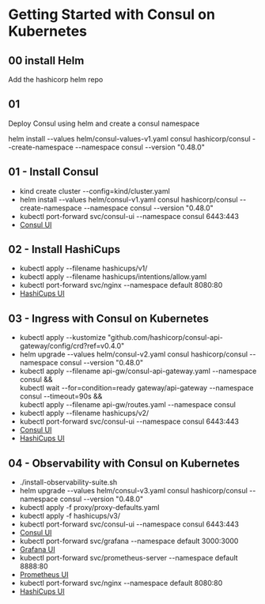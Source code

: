 # Getting Started with Consul on Kubernetes


## 00 install Helm
 
Add the hashicorp helm repo

## 01 
Deploy Consul using helm and create a consul namespace


helm install --values helm/consul-values-v1.yaml consul hashicorp/consul --create-namespace --namespace consul --version "0.48.0"


## 01 - Install Consul

- kind create cluster --config=kind/cluster.yaml
- helm install --values helm/consul-v1.yaml consul hashicorp/consul --create-namespace --namespace consul --version "0.48.0"
- kubectl port-forward svc/consul-ui --namespace consul 6443:443
- [Consul UI](https://localhost:6443/ui/)

## 02 - Install HashiCups

- kubectl apply --filename hashicups/v1/
- kubectl apply --filename hashicups/intentions/allow.yaml
- kubectl port-forward svc/nginx --namespace default 8080:80
- [HashiCups UI](http://localhost:8080/)

## 03 - Ingress with Consul on Kubernetes

- kubectl apply --kustomize "github.com/hashicorp/consul-api-gateway/config/crd?ref=v0.4.0"
- helm upgrade --values helm/consul-v2.yaml consul hashicorp/consul --namespace consul --version "0.48.0"
- kubectl apply --filename api-gw/consul-api-gateway.yaml --namespace consul && \
 kubectl wait --for=condition=ready gateway/api-gateway --namespace consul --timeout=90s && \
 kubectl apply --filename api-gw/routes.yaml --namespace consul
- kubectl apply --filename hashicups/v2/
- kubectl port-forward svc/consul-ui --namespace consul 6443:443
- [Consul UI](https://localhost:6443/ui/)
- [HashiCups UI](https://localhost:8443/)

## 04 - Observability with Consul on Kubernetes

- ./install-observability-suite.sh
- helm upgrade --values helm/consul-v3.yaml consul hashicorp/consul --namespace consul --version "0.48.0"
- kubectl apply -f proxy/proxy-defaults.yaml
- kubectl apply -f hashicups/v3/
- kubectl port-forward svc/consul-ui --namespace consul 6443:443
- [Consul UI](https://localhost:6443/ui/)
- kubectl port-forward svc/grafana --namespace default 3000:3000
- [Grafana UI](http://localhost:3000/)
- kubectl port-forward svc/prometheus-server --namespace default 8888:80
- [Prometheus UI](http://localhost:8888/)
- kubectl port-forward svc/nginx --namespace default 8080:80
- [HashiCups UI](http://localhost:8080/)